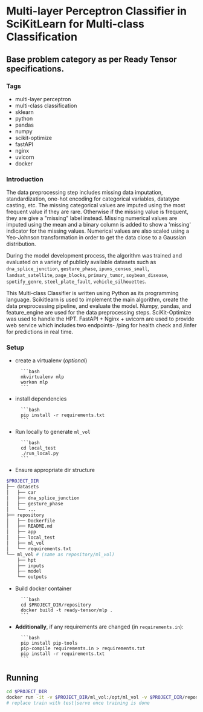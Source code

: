 # Multi-layer Perceptron Classifier in SciKitLearn for Multi-class Classification
## Base problem category as per Ready Tensor specifications.

### Tags
- multi-layer perceptron
- multi-class classification
- sklearn
- python
- pandas
- numpy
- scikit-optimize
- fastAPI
- nginx
- uvicorn
- docker

### Introduction

The data preprocessing step includes missing data imputation, standardization, one-hot encoding for categorical variables, datatype casting, etc. The missing categorical values are imputed using the most frequent value if they are rare. Otherwise if the missing value is frequent, they are give a "missing" label instead. Missing numerical values are imputed using the mean and a binary column is added to show a 'missing' indicator for the missing values. Numerical values are also scaled using a Yeo-Johnson transformation in order to get the data close to a Gaussian distribution.

During the model development process, the algorithm was trained and evaluated on a variety of publicly available datasets such as `dna_splice_junction`, `gesture_phase`, `ipums_census_small`, `landsat_satellite`, `page_blocks`, `primary_tumor`, `soybean_disease`, `spotify_genre`, `steel_plate_fault`, `vehicle_silhouettes`.

This Multi-class Classifier is written using Python as its programming language. Scikitlearn is used to implement the main algorithm, create the data preprocessing pipeline, and evaluate the model. Numpy, pandas, and feature_engine are used for the data preprocessing steps. SciKit-Optimize was used to handle the HPT. FastAPI + Nginx + uvicorn are used to provide web service which includes two endpoints- /ping for health check and /infer for predictions in real time.

### Setup

- create a virtualenv (_optional_)

		```bash
		mkvirtualenv mlp
		workon mlp
		```
- install dependencies

		```bash
		pip install -r requirements.txt
		```

- Run locally to generate `ml_vol`

		```bash
		cd local_test
		./run_local.py
		```

- Ensure appropriate dir structure

```bash
$PROJECT_DIR
├── datasets
│   ├── car
│   ├── dna_splice_junction
│   ├── gesture_phase
│   └── ...
├── repository
│   ├── Dockerfile
│   ├── README.md
│   ├── app
│   ├── local_test
│   ├── ml_vol
│   └── requirements.txt
└── ml_vol # (same as repository/ml_vol)
    ├── hpt
    ├── inputs
    ├── model
    └── outputs
```

- Build docker container

		```bash
		cd $PROJECT_DIR/repository
		docker build -t ready-tensor/mlp .
		```
- **Additionally**, if any requirements are changed (in `requirements.in`):

		```bash
		pip install pip-tools
		pip-compile requirements.in > requirements.txt
		pip install -r requirements.txt
		```

## Running

```bash
cd $PROJECT_DIR
docker run -it -v $PROJECT_DIR/ml_vol:/opt/ml_vol -v $PROJECT_DIR/repository/app:/opt/app -p 8080:8080 ready-tensor/mlp train
# replace train with test|serve once training is done
```

